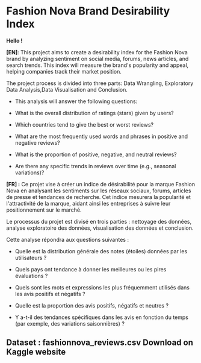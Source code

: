 # Fashion Nova Brand Desirability Index
**Hello !**

**[EN]**: This project aims to create a desirability index for the Fashion Nova brand by analyzing sentiment on social media, forums, news articles, and search trends. This index will measure the brand's popularity and appeal, helping companies track their market position.

The project process is divided into three parts: Data Wrangling, Exploratory Data Analysis,Data Visualisation and Conclusion.

- This analysis will answer the following questions:

- What is the overall distribution of ratings (stars) given by users?

- Which countries tend to give the best or worst reviews?

- What are the most frequently used words and phrases in positive and negative reviews?

- What is the proportion of positive, negative, and neutral reviews?

- Are there any specific trends in reviews over time (e.g., seasonal variations)?


**[FR] :** Ce projet vise à créer un indice de désirabilité pour la marque Fashion Nova en analysant les sentiments sur les réseaux sociaux, forums, articles de presse et tendances de recherche. Cet indice mesurera la popularité et l'attractivité de la marque, aidant ainsi les entreprises à suivre leur positionnement sur le marché.

Le processus du projet est divisé en trois parties : nettoyage des données, analyse exploratoire des données, visualisation des données et conclusion.

Cette analyse répondra aux questions suivantes : 

- Quelle est la distribution générale des notes (étoiles) données par les utilisateurs ?

- Quels pays ont tendance à donner les meilleures ou les pires évaluations ?

- Quels sont les mots et expressions les plus fréquemment utilisés dans les avis positifs et négatifs ?

- Quelle est la proportion des avis positifs, négatifs et neutres ?

- Y a-t-il des tendances spécifiques dans les avis en fonction du temps (par exemple, des variations saisonnières) ?

## Dataset : fashionnova_reviews.csv Download on Kaggle website 


 


